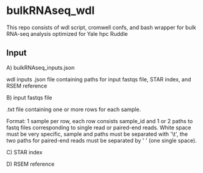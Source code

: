 # bulkRNAseq_wdl

This repo consists of wdl script, cromwell confs, and bash wrapper for bulk RNA-seq analysis optimized for Yale hpc Ruddle

## Input

A) bulkRNAseq_inputs.json

wdl inputs .json file containing paths for input fastqs file, STAR index, and RSEM reference

B) input fastqs file

.txt file containing one or more rows for each sample. 

Format: 1 sample per row, each row consists sample_id and 1 or 2 paths to fastq files corresponding to single read or paired-end reads.
White space must be very specific, sample and paths must be separated with '\t', the two paths for paired-end reads must be separated by ' ' (one single space).

C) STAR index

D) RSEM reference



